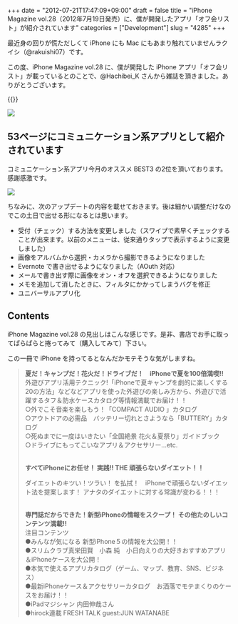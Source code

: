 +++
date = "2012-07-21T17:47:09+09:00"
draft = false
title = "iPhone Magazine vol.28（2012年7月19日発売）に、僕が開発したアプリ「オフ会リスト」が紹介されています"
categories = ["Development"]
slug = "4285"
+++

最近身の回りが慌ただしくて iPhone にも Mac にもあまり触れていませんラクイシ（@rakuishi07）です。

この度、iPhone Magazine vol.28 に、僕が開発した iPhone アプリ「オフ会リスト」が載っているとのことで、@Hachibei_K さんから雑誌を頂きました。ありがとうございます。

{{<app id="533017985" title="オフ会リスト - 参加者管理を簡単に 1.0（￥170）" src="http://a4.mzstatic.com/us/r1000/076/Purple/v4/bb/ae/7f/bbae7fe1-2276-94ca-d6f6-73847f002af2/mza_7142949790401148668.100x100-75.png">}}

![](/images/2012/07/4285_1.jpg)

## 53ページにコミュニケーション系アプリとして紹介されています

コミュニケーション系アプリ今月のオススメ BEST3 の2位を頂いております。感謝感激です。

![](/images/2012/07/4285_2.jpg)

ちなみに、次のアップデートの内容を載せておきます。後は細かい調整だけなのでこの土日で出せる形になるとは思います。

* 受付（チェック）する方法を変更しました（スワイプで素早くチェックすることが出来ます。以前のメニューは、従来通りタップで表示するように変更しました）
* 画像をアルバムから選択・カメラから撮影できるようになりました
* Evernote で書き出せるようになりました（AOuth 対応）
* メールで書き出す際に画像をオン・オフを選択できるようになりました
* メモを追加して消したときに、フィルタにかかってしまうバグを修正
* ユニバーサルアプリ化

## Contents

iPhone Magazine vol.28 の見出しはこんな感じです。是非、書店でお手に取ってぱらぱらと捲ってみて（購入してみて）下さい。

この一冊で iPhone を持ってるとなんだかモテそうな気がしますね。

<blockquote><p><strong>夏だ！キャンプだ！花火だ！ドライブだ！　iPhoneで夏を100倍満喫!!</strong><br />
外遊びアプリ活用テクニック!「iPhoneで夏キャンプを劇的に楽しくする20の方法」などなどアプリを使った外遊びの楽しみ方から、外遊びで活躍するタフ＆防水ケースカタログ等情報満載でお届け！！<br />
○外でこそ音楽を楽しもう！「COMPACT AUDIO 」カタログ<br />
○アウトドアの必需品　バッテリー切れとさようなら「BUTTERY」カタログ<br />
○死ぬまでに一度はいきたい「全国絶景 花火＆夏祭り」ガイドブック<br />
○ドライブにもってこいなアプリ＆アクセサリー...etc.<br /><br />

<strong>すべてiPhoneにお任せ！ 実践!! THE 頑張らないダイエット！！</strong><br />

ダイエットのキツい！ツラい！ を払拭！　iPhoneで頑張らないダイエット法を提案します！ アナタのダイエットに対する常識が変わる！！！<br /><br />

<strong>専門誌だからできた！新型iPhoneの情報をスクープ！ その他たのしいコンテンツ満載!!</strong><br />
注目コンテンツ<br />
●みんなが気になる 新型iPhone５の情報を大公開！！<br />
●スリムクラブ真栄田賢　小森 純　小日向えりの大好きおすすめアプリ＆iPhoneケースを大公開！<br />
●本気で使えるアプリカタログ（ゲーム、マップ、教育、SNS、ビジネス）<br />
●最新iPhoneケース＆アクセサリーカタログ　お洒落でモテまくりのケースをお届け！！<br />
●iPadマジシャン 内田伸哉さん　　<br />
●hirock連載 FRESH TALK guest:JUN WATANABE<br /></p></blockquote>
